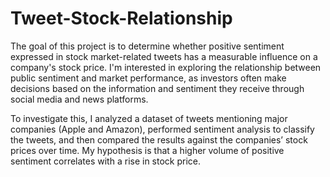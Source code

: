 # Tweet-Stock-Relationship
The goal of this project is to determine whether positive sentiment expressed in stock market-related tweets has a measurable influence on a company's stock price. I'm interested in exploring the relationship between public sentiment and market performance, as investors often make decisions based on the information and sentiment they receive through social media and news platforms.

To investigate this, I analyzed a dataset of tweets mentioning major companies (Apple and Amazon), performed sentiment analysis to classify the tweets, and then compared the results against the companies’ stock prices over time. My hypothesis is that a higher volume of positive sentiment correlates with a rise in stock price.
